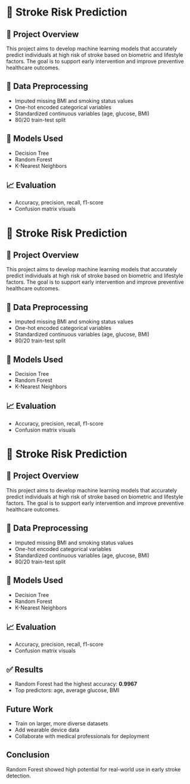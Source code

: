 # 🧠 Stroke Risk Prediction

## 📌 Project Overview
This project aims to develop machine learning models that accurately predict individuals at high risk of stroke based on biometric and lifestyle factors. The goal is to support early intervention and improve preventive healthcare outcomes.

## 🧹 Data Preprocessing
- Imputed missing BMI and smoking status values
- One-hot encoded categorical variables
- Standardized continuous variables (age, glucose, BMI)
- 80/20 train-test split

## 🧠 Models Used
- Decision Tree
- Random Forest
- K-Nearest Neighbors

## 📈 Evaluation
- Accuracy, precision, recall, f1-score
- Confusion matrix visuals
# 🧠 Stroke Risk Prediction

## 📌 Project Overview
This project aims to develop machine learning models that accurately predict individuals at high risk of stroke based on biometric and lifestyle factors. The goal is to support early intervention and improve preventive healthcare outcomes.

## 🧹 Data Preprocessing
- Imputed missing BMI and smoking status values
- One-hot encoded categorical variables
- Standardized continuous variables (age, glucose, BMI)
- 80/20 train-test split

## 🧠 Models Used
- Decision Tree
- Random Forest
- K-Nearest Neighbors

## 📈 Evaluation
- Accuracy, precision, recall, f1-score
- Confusion matrix visuals

# 🧠 Stroke Risk Prediction

## 📌 Project Overview
This project aims to develop machine learning models that accurately predict individuals at high risk of stroke based on biometric and lifestyle factors. The goal is to support early intervention and improve preventive healthcare outcomes.

## 🧹 Data Preprocessing
- Imputed missing BMI and smoking status values
- One-hot encoded categorical variables
- Standardized continuous variables (age, glucose, BMI)
- 80/20 train-test split

## 🧠 Models Used
- Decision Tree
- Random Forest
- K-Nearest Neighbors

## 📈 Evaluation
- Accuracy, precision, recall, f1-score
- Confusion matrix visuals

## ✅ Results
- Random Forest had the highest accuracy: **0.9967**
- Top predictors: age, average glucose, BMI

## Future Work
- Train on larger, more diverse datasets
- Add wearable device data
- Collaborate with medical professionals for deployment

## Conclusion
Random Forest showed high potential for real-world use in early stroke detection.
